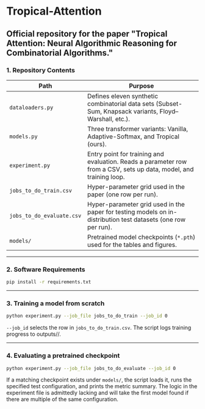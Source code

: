 # Tropical-Attention
Official repository for the paper "Tropical Attention: Neural Algorithmic Reasoning for Combinatorial Algorithms." 
---

### 1. Repository Contents

| Path | Purpose |
|------|---------|
| `dataloaders.py` | Defines eleven synthetic combinatorial data sets (Subset-Sum, Knapsack variants, Floyd–Warshall, etc.). |
| `models.py` | Three transformer variants: Vanilla, Adaptive-Softmax, and Tropical (ours). |
| `experiment.py` | Entry point for training and evaluation. Reads a parameter row from a CSV, sets up data, model, and training loop. |
| `jobs_to_do_train.csv` | Hyper-parameter grid used in the paper (one row per run). |
| `jobs_to_do_evaluate.csv` | Hyper-parameter grid used in the paper for testing models on in-distribution test datasets (one row per run). |
| `models/` | Pretrained model checkpoints (`*.pth`) used for the tables and figures. |

---

### 2. Software Requirements

```bash
pip install -r requirements.txt
```

---

### 3. Training a model from scratch
```bash
python experiment.py --job_file jobs_to_do_train --job_id 0 
```
`--job_id` selects the row in `jobs_to_do_train.csv`.
The script logs training progress to outputs/<timestamp>/.

---


### 4. Evaluating a pretrained checkpoint
```bash
python experiment.py --job_file jobs_to_do_evaluate --job_id 0 
```
If a matching checkpoint exists under `models/`, the script loads it,
runs the specified test configuration, and prints the metric summary. The logic in the experiment file is admittedly lacking and will take the first model found if there are multiple of the same configuration.

